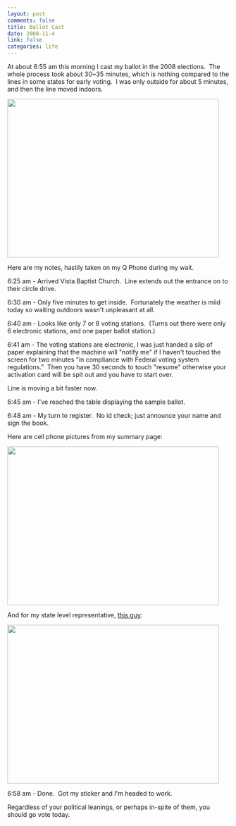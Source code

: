 ```yaml
--- 
layout: post
comments: false
title: Ballot Cast
date: 2008-11-4
link: false
categories: life
---
```

At about 6:55 am this morning I cast my ballot in the 2008 elections.  The whole process took about 30~35 minutes, which is nothing compared to the lines in some states for early voting.  I was only outside for about 5 minutes, and then the line moved indoors.

<img class="aligncenter" title="Line at polling location" src="http://zanshin.net/images/line.jpg" alt="" width="480" height="360" />

Here are my notes, hastily taken on my Q Phone during my wait.

6:25 am - Arrived Vista Baptist Church.  Line extends out the entrance on to their circle drive.

6:30 am - Only five minutes to get inside.  Fortunately the weather is mild today so waiting outdoors wasn't unpleasant at all.

6:40 am - Looks like only 7 or 8 voting stations.  (Turns out there were only 6 electronic stations, and one paper ballot station.)

6:41 am - The voting stations are electronic, I was just handed a slip of paper explaining that the machine will "notify me" if I haven't touched the screen for two minutes "in compliance with Federal voting system regulations."  Then you have 30 seconds to touch "resume" otherwise your activation card will be spit out and you have to start over.

Line is moving a bit faster now.

6:45 am - I've reached the table displaying the sample ballot.  

6:48 am - My turn to register.  No id check; just announce your name and sign the book.

Here are cell phone pictures from my summary page:

<img class="aligncenter" title="Obama / Biden" src="http://zanshin.net/images/obama_biden.jpg" alt="" width="480" height="360" />

And for my state level representative, <a title="Sean Tevis" href="http://seantevis.com/kansas/3000/running-for-office-xkcd-style/">this guy</a>:

<img class="aligncenter" title="Sean Tevis" src="http://zanshin.net/images/tevis.jpg" alt="" width="480" height="360" />

6:58 am - Done.  Got my sticker and I'm headed to work.

Regardless of your political leanings, or perhaps in-spite of them, you should go vote today.
